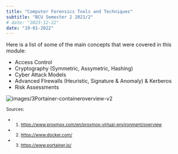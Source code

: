 ```yaml
---
title: "Computer Forensics Tools and Techniques"
subtitle: "BCU Semester 2 2021/2"
# date: "2023-12-22"
date: "19-01-2022"
---
```



Here is a list of some of the main concepts that were covered in this module:
- Access Control
- Cryptography (Symmetric, Assymetric, Hashing)
- Cyber Attack Models
- Advanced FIrewalls (Heuristic, Signature & Anomaly) & Kerberos
- Risk Assessments


![images/3Portainer-containeroverview-v2](/images/3Portainer-containeroverview-v2.png)

<small>Sources:
- 1. https://www.proxmox.com/en/proxmox-virtual-environment/overview
- 2. https://www.docker.com/
- 3. https://www.portainer.io/



</small>
